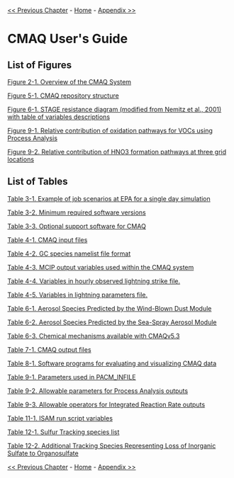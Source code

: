 <!-- BEGIN COMMENT -->

[<< Previous Chapter](CMAQ_UG_ch12_sulfur_tracking.md) - [Home](README.md) - [Appendix >>](CMAQ_UG_appendixA_model_options.md/..)

<!-- END COMMENT -->

# CMAQ User's Guide

## List of Figures

[Figure 2-1. Overview of the CMAQ System](CMAQ_UG_ch02_program_structure.md#Figure2-1)

[Figure 5-1. CMAQ repository structure](CMAQ_UG_ch05_running_a_simulation.md#Figure5-1) 

[Figure 6-1. STAGE resistance diagram (modified from Nemitz et al., 2001) with table of variables descriptions](CMAQ_UG_ch06_model_configuration_options.md#Figure6-1)

[Figure 9-1. Relative contribution of oxidation pathways for VOCs using Process Analysis](CMAQ_UG_ch09_process_analysis.md#Figure9-1) 

[Figure 9-2. Relative contribution of HNO3 formation pathways at three grid locations](CMAQ_UG_ch09_process_analysis.md#Figure9-2) 

## List of Tables

[Table 3-1. Example of job scenarios at EPA for a single day simulation](CMAQ_UG_ch03_preparing_compute_environment.md#Table3-1)

[Table 3-2. Minimum required software versions](CMAQ_UG_ch03_preparing_compute_environment.md#Table3-2)

[Table 3-3. Optional support software for CMAQ](CMAQ_UG_ch03_preparing_compute_environment.md#Table3-3)

[Table 4-1. CMAQ input files](CMAQ_UG_ch04_model_inputs.md#Table4-1)  

[Table 4-2. GC species namelist file format](CMAQ_UG_ch04_model_inputs.md#Table4-2) 

[Table 4-3. MCIP output variables used within the CMAQ system](CMAQ_UG_ch04_model_inputs.md#Table4-3) 

[Table 4-4. Variables in hourly observed lightning strike file.](CMAQ_UG_ch04_model_inputs.md#Table4-4) 

[Table 4-5. Variables in lightning parameters file.](CMAQ_UG_ch04_model_inputs.md#Table4-5) 

[Table 6-1. Aerosol Species Predicted by the Wind-Blown Dust Module](CMAQ_UG_ch06_model_configuration_options.md#Table6-1)

[Table 6-2. Aerosol Species Predicted by the Sea-Spray Aerosol Module](CMAQ_UG_ch06_model_configuration_options.md#Table6-2)

[Table 6-3. Chemical mechanisms available with CMAQv5.3](CMAQ_UG_ch06_model_configuration_options.md#Table6-3)

[Table 7-1. CMAQ output files](CMAQ_UG_ch07_model_outputs.md#Table7-1)

[Table 8-1. Software programs for evaluating and visualizing CMAQ data](CMAQ_UG_ch08_analysis_tools.md#Table8-1)

[Table 9-1. Parameters used in PACM_INFILE](CMAQ_UG_ch09_process_analysis.md#Table9-1)

[Table 9-2. Allowable parameters for Process Analysis outputs](CMAQ_UG_ch09_process_analysis.md#Table9-2)

[Table 9-3. Allowable operators for Integrated Reaction Rate outputs](CMAQ_UG_ch09_process_analysis.md#Table9-3)

[Table 11-1. ISAM run script variables](CMAQ_UG_ch11_ISAM.md#Table11-1)

[Table 12-1. Sulfur Tracking species list](CMAQ_UG_ch12_sulfur_tracking.md#Table12-1)

[Table 12-2.  Additional Tracking Species Representing Loss of Inorganic Sulfate to Organosulfate](CMAQ_UG_ch12_sulfur_tracking.md#Table12-2)



<!-- BEGIN COMMENT -->

[<< Previous Chapter](CMAQ_UG_ch12_sulfur_tracking.md) - [Home](README.md) - [Appendix >>](CMAQ_UG_appendixA_model_options.md/..)

<!-- END COMMENT -->
